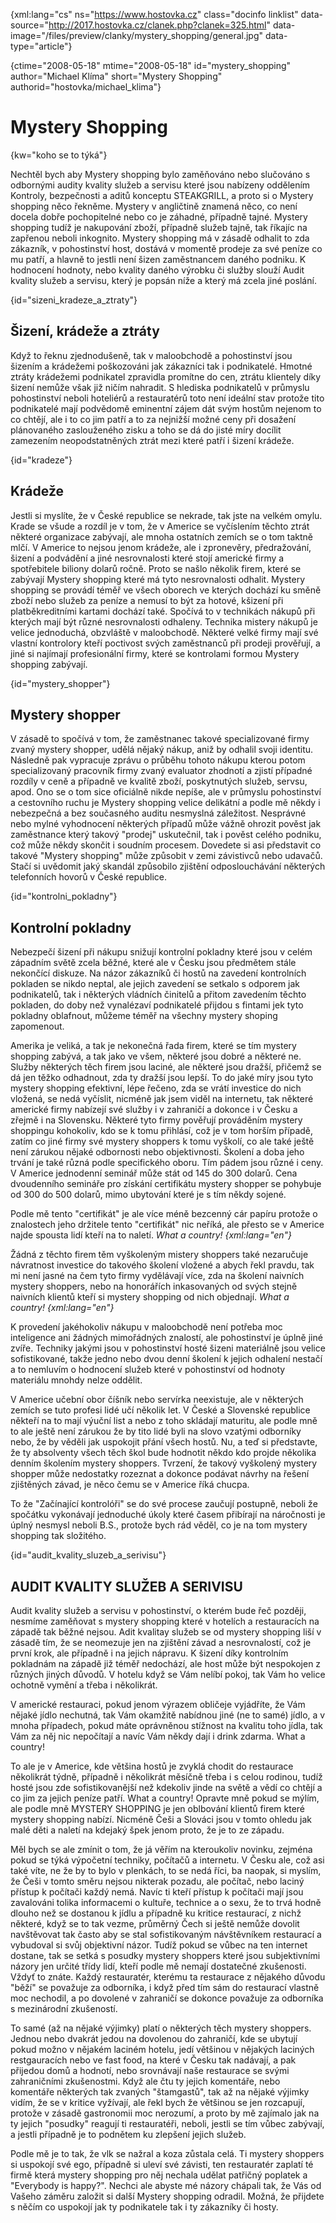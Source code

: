 
{xml:lang="cs" ns="https://www.hostovka.cz" class="docinfo linklist" data-source="http://2017.hostovka.cz/clanek.php?clanek=325.html" data-image="/files/preview/clanky/mystery_shopping/general.jpg" data-type="article"}

{ctime="2008-05-18" mtime="2008-05-18" id="mystery\_shopping" author="Michael Klíma" short="Mystery Shopping" authorid="hostovka/michael\_klima"}

# Mystery Shopping

<!-- generated attribute kw by user_udpatekw.sh on 2020-04-25, do not edit -->

{kw="koho se to týká"}

Nechtěl bych aby Mystery shopping bylo zaměňováno nebo slučováno s odbornými audity kvality služeb a servisu které jsou nabízeny oddělením Kontroly, bezpečnosti a aditů konceptu STEAKGRILL, a proto si o Mystery shopping něco řekněme. Mystery v angličtině znamená něco, co není docela dobře pochopitelné nebo co je záhadné, případně tajné. Mystery shopping tudíž je nakupování zboží, případně služeb tajně, tak říkajíc na zapřenou neboli inkognito. Mystery shopping má v zásadě odhalit to zda zákazník, v pohostinství host, dostává v momentě prodeje za své peníze co mu patří, a hlavně to jestli není šizen zaměstnancem daného podniku. K hodnocení hodnoty, nebo kvality daného výrobku či služby slouží Audit kvality služeb a servisu, který je popsán níže a který má zcela jiné poslání.

{id="sizeni\_kradeze\_a_ztraty"}

## Šizení, krádeže a ztráty

Když to řeknu zjednodušeně, tak v maloobchodě a pohostinství jsou šizením a krádežemi poškozováni jak zákazníci tak i podnikatelé. Hmotné ztráty krádežemi podnikatel zpravidla promítne do cen, ztrátu klientely díky šizení nemůže však již ničím nahradit. S hlediska podnikatelů v průmyslu pohostinství neboli hoteliérů a restauratérů toto není ideální stav protože tito podnikatelé mají podvědomě eminentní zájem dát svým hostům nejenom to co chtějí, ale i to co jim patří a to za nejnižší možné ceny při dosažení plánovaného zaslouženého zisku a toho se dá do jisté míry docílit zamezením neopodstatněných ztrát mezi které patří i šizení krádeže.

{id="kradeze"}

## Krádeže

Jestli si myslíte, že v České republice se nekrade, tak jste na velkém omylu. Krade se všude a rozdíl je v tom, že v Americe se vyčíslením těchto ztrát některé organizace zabývají, ale mnoha ostatních zemích se o tom taktně mlčí. V Americe to nejsou jenom krádeže, ale i zpronevěry, předražování, šizení a podvádění a jiné nesrovnalosti které stojí americké firmy a spotřebitele biliony dolarů ročně. Proto se našlo několik firem, které se zabývají Mystery shopping které má tyto nesrovnalosti odhalit. Mystery shopping se provádí téměř ve všech oborech ve kterých dochází ku směně zboží nebo služeb za peníze a nemusí to být za hotové, kšizení při platběkreditními kartami dochází také. Spočívá to v technikách nákupů při kterých mají být různé nesrovnalosti odhaleny. Technika mistery nákupů je velice jednoduchá, obzvláště v maloobchodě. Některé velké firmy mají své vlastní kontrolory kteří poctivost svých zaměstnanců při prodeji prověřují, a jiné si najímají profesionální firmy, které se kontrolami formou Mystery shopping zabývají.

{id="mystery_shopper"}

## Mystery shopper

V zásadě to spočívá v tom, že zaměstnanec takové specializované firmy zvaný mystery shopper, udělá nějaký nákup, aniž by odhalil svoji identitu. Následně pak vypracuje zprávu o průběhu tohoto nákupu kterou potom specializovaný pracovník firmy zvaný evaluator zhodnotí a zjistí případné rozdíly v ceně a případně ve kvalitě zboží, poskytnutých služeb, servsu, apod. Ono se o tom sice oficiálně nikde nepíše, ale v průmyslu pohostinství a cestovního ruchu je Mystery shopping velice delikátní a podle mě někdy i nebezpečná a bez současného auditu nesmyslná záležitost. Nesprávné nebo mylné vyhodnocení některých případů může vážně ohrozit pověst jak zaměstnance který takový "prodej" uskutečnil, tak i pověst celého podniku, což může někdy skončit i soudním procesem. Dovedete si asi představit co takové "Mystery shopping" může způsobit v zemi závistivců nebo udavačů. Stačí si uvědomit jaký skandál způsobilo zjištění odposlouchávání některých telefonních hovorů v České republice.

{id="kontrolni_pokladny"}

## Kontrolní pokladny

Nebezpečí šizení při nákupu snižují kontrolní pokladny které jsou v celém západním světě zcela běžné, které ale v Česku jsou předmětem stále nekončící diskuze. Na názor zákazníků či hostů na zavedení kontrolních pokladen se nikdo neptal, ale jejich zavedení se setkalo s odporem jak podnikatelů, tak i některých vládních činitelů a přitom zavedením těchto pokladen, do doby než vynalézaví podnikatelé přijdou s fintami jek tyto pokladny oblafnout, můžeme téměř na všechny mystery shoping zapomenout.

Amerika je veliká, a tak je nekonečná řada firem, které se tím mystery shopping zabývá, a tak jako ve všem, některé jsou dobré a některé ne. Služby některých těch firem jsou laciné, ale některé jsou dražší, přičemž se dá jen těžko odhadnout, zda ty dražší jsou lepší. To do jaké míry jsou tyto mystery shopping efektivní, lépe řečeno, zda se vrátí investice do nich vložená, se nedá vyčíslit, nicméně jak jsem viděl na internetu, tak některé americké firmy nabízejí své služby i v zahraničí a dokonce i v Česku a zřejmě i na Slovensku. Některé tyto firmy pověřují prováděním mystery shoppingu kohokoliv, kdo se k tomu přihlásí, což je v tom horším případě, zatím co jiné firmy své mystery shoppers k tomu vyškolí, co ale také ještě není zárukou nějaké odbornosti nebo objektivnosti. Školení a doba jeho trvání je také různá podle specifického oboru. Tím pádem jsou různé i ceny. V Americe jednodenní seminář může stát od 145 do 300 dolarů. Cena dvoudenního semináře pro získání certifikátu mystery shopper se pohybuje od 300 do 500 dolarů, mimo ubytování které je s tím někdy sojené.

Podle mě tento "certifikát" je ale více méně bezcenný cár papíru protože o znalostech jeho držitele tento "certifikát" nic neříká, ale přesto se v Americe najde spousta lidí kteří na to naletí. _What a country! {xml:lang="en"}_

Žádná z těchto firem těm vyškoleným mistery shoppers také nezaručuje návratnost investice do takového školení vložené a abych řekl pravdu, tak mi není jasné na čem tyto firmy vydělávají více, zda na školení naivních mystery shoppers, nebo na honorářích inkasovaných od svých stejně naivních klientů kteří si mystery shopping od nich objednají. _What a country! {xml:lang="en"}_

K provedení jakéhokoliv nákupu v maloobchodě není potřeba moc inteligence ani žádných mimořádných znalostí, ale pohostinství je úplně jiné zvíře. Techniky jakými jsou v pohostinství hosté šizeni materiálně jsou velice sofistikované, takže jedno nebo dvou denní školení k jejich odhalení nestačí a to nemluvím o hodnocení služeb které v pohostinství od hodnoty materiálu mnohdy nelze oddělit.

V Americe učební obor číšník nebo servírka neexistuje, ale v některých zemích se tuto profesi lidé učí několik let. V České a Slovenské republice někteří na to mají výuční list a nebo z toho skládají maturitu, ale podle mně to ale ještě není zárukou že by tito lidé byli na slovo vzatými odborníky nebo, že by věděli jak uspokojit přání všech hostů. Nu, a teď si představte, že ty absolventy všech těch škol bude hodnotit někdo kdo projde několika denním školením mystery shoppers. Tvrzení, že takový vyškolený mystery shopper může nedostatky rozeznat a dokonce podávat návrhy na řešení zjištěných závad, je něco čemu se v Americe říká chucpa.

To že "Začínající kontrolóři" se do své procese zaučují postupně, neboli že spočátku vykonávají jednoduché úkoly které časem přibírají na náročnosti je úplný nesmysl neboli B.S., protože bych rád věděl, co je na tom mystery shopping tak složitého.

{id="audit\_kvality\_sluzeb\_a\_serivisu"}

## AUDIT KVALITY SLUŽEB A SERIVISU

Audit kvality služeb a servisu v pohostinství, o kterém bude řeč později, nesmíme zaměňovat s mystery shopping které v hotelích a restauracích na západě tak běžné nejsou. Adit kvalitay služeb se od mystery shopping liší v zásadě tím, že se neomezuje jen na zjištění závad a nesrovnalostí, což je první krok, ale případně i na jejich nápravu. K šizení díky kontrolním pokladnám na západě již téměř nedochází, ale host může být nespokojen z různých jiných důvodů. V hotelu když se Vám nelíbí pokoj, tak Vám ho velice ochotně vymění a třeba i několikrát.

V americké restauraci, pokud jenom výrazem obličeje vyjádříte, že Vám nějaké jídlo nechutná, tak Vám okamžitě nabídnou jiné (ne to samé) jídlo, a v mnoha případech, pokud máte oprávněnou stížnost na kvalitu toho jídla, tak Vám za něj nic nepočítají a navíc Vám někdy dají i drink zdarma. What a country!

To ale je v Americe, kde většina hostů je zvyklá chodit do restaurace několikrát týdně, případně i několikrát měsíčně třeba i s celou rodinou, tudíž hosté jsou zde sofistikovanější než kdekoliv jinde na světě a vědí co chtějí a co jim za jejich peníze patří. What a country! Opravte mně pokud se mýlím, ale podle mně MYSTERY SHOPPING je jen oblbování klientů firem které mystery shopping nabízí. Nicméně Češi a Slováci jsou v tomto ohledu jak malé děti a naletí na kdejaký špek jenom proto, že je to ze západu.

Měl bych se ale zmínit o tom, že já věřím na kteroukoliv novinku, zejména pokud se týká výpočetní techniky, počítačů a internetu. V Česku ale, což asi také víte, ne že by to bylo v plenkách, to se nedá říci, ba naopak, si myslím, že Češi v tomto směru nejsou nikterak pozadu, ale počítač, nebo laciný přístup k počítači každý nemá. Navíc ti kteří přístup k počítači mají jsou zavalováni tolika informacemi o kultuře, technice a o sexu, že to trvá hodně dlouho než se dostanou k jídlu a případně ku kritice restaurací, z nichž některé, když se to tak vezme, průměrný Čech si ještě nemůže dovolit navštěvovat tak často aby se stal sofistikovaným návštěvníkem restaurací a vybudoval si svůj objektivní názor. Tudíž pokud se vůbec na ten internet dostane, tak se setká s posudky mystery shoppers které jsou subjektivními názory jen určité třídy lidí, kteří podle mě nemají dostatečné zkušenosti. Vždyť to znáte. Každý restauratér, kterému ta restaurace z nějakého důvodu "běží" se považuje za odborníka, i když před tím sám do restaurací vlastně moc nechodil, a po dovolené v zahraničí se dokonce považuje za odborníka s mezinárodní zkušeností.

To samé (až na nějaké výjimky) platí o některých těch mystery shoppers. Jednou nebo dvakrát jedou na dovolenou do zahraničí, kde se ubytují pokud možno v nějakém laciném hotelu, jedí většinou v nějakých laciných restgauracích nebo ve fast food, na které v Česku tak nadávají, a pak přijedou domů a hodnotí, nebo srovnávají naše restaurace se svými zahraničními zkušenostmi. Když ale čtu ty jejich komentáře, nebo komentáře některých tak zvaných "štamgastů", tak až na nějaké výjimky vidím, že se v kritice vyžívají, ale řekl bych že většinou se jen rozcapují, protože v zásadě gastronomii moc nerozumí, a proto by mě zajímalo jak na ty jejich "posudky" reagují ti restauratéři, neboli, jestli se tím vůbec zabývají, a jestli případně je to podnětem ku zlepšení jejich služeb.

Podle mě je to tak, že vlk se nažral a koza zůstala celá. Ti mystery shoppers si uspokojí své ego, případně si uleví své závisti, ten restauratér zaplatí té firmě která mystery shopping pro něj nechala udělat patřičný poplatek a "Everybody is happy?". Nechci ale abyste mé názory chápali tak, že Vás od Vašeho záměru založit si další Mystery shopping odradil. Možná, že přijdete s něčím co uspokojí jak ty podnikatele tak i ty zákazníky či hosty.

